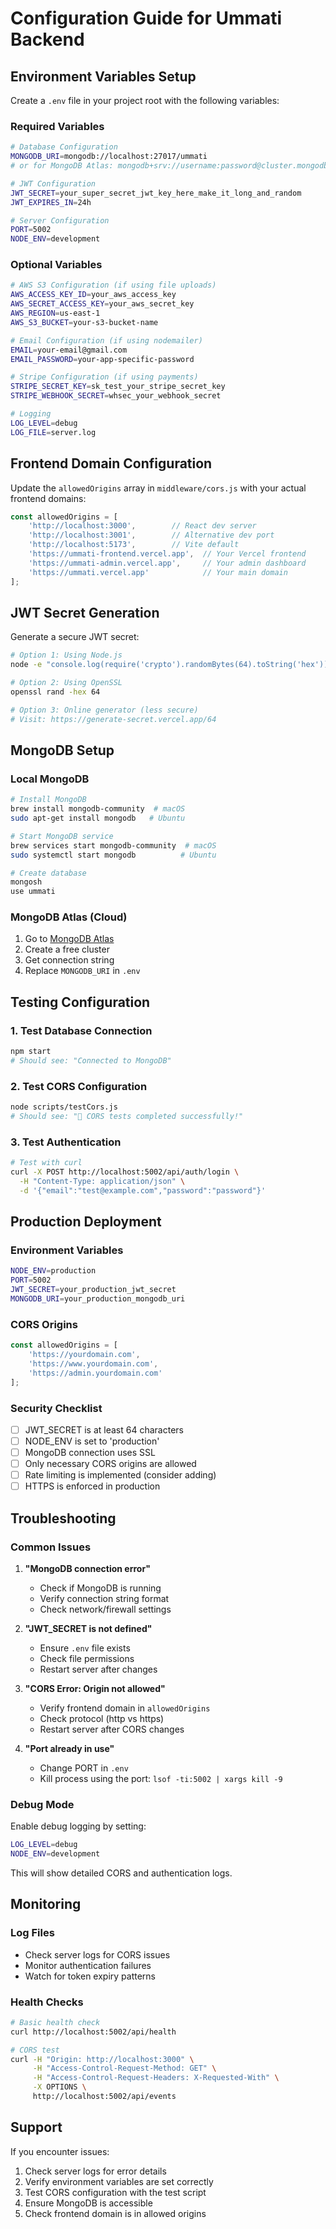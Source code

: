 # Configuration Guide for Ummati Backend

## Environment Variables Setup

Create a `.env` file in your project root with the following variables:

### Required Variables

```bash
# Database Configuration
MONGODB_URI=mongodb://localhost:27017/ummati
# or for MongoDB Atlas: mongodb+srv://username:password@cluster.mongodb.net/ummati

# JWT Configuration
JWT_SECRET=your_super_secret_jwt_key_here_make_it_long_and_random
JWT_EXPIRES_IN=24h

# Server Configuration
PORT=5002
NODE_ENV=development
```

### Optional Variables

```bash
# AWS S3 Configuration (if using file uploads)
AWS_ACCESS_KEY_ID=your_aws_access_key
AWS_SECRET_ACCESS_KEY=your_aws_secret_key
AWS_REGION=us-east-1
AWS_S3_BUCKET=your-s3-bucket-name

# Email Configuration (if using nodemailer)
EMAIL=your-email@gmail.com
EMAIL_PASSWORD=your-app-specific-password

# Stripe Configuration (if using payments)
STRIPE_SECRET_KEY=sk_test_your_stripe_secret_key
STRIPE_WEBHOOK_SECRET=whsec_your_webhook_secret

# Logging
LOG_LEVEL=debug
LOG_FILE=server.log
```

## Frontend Domain Configuration

Update the `allowedOrigins` array in `middleware/cors.js` with your actual frontend domains:

```javascript
const allowedOrigins = [
    'http://localhost:3000',        // React dev server
    'http://localhost:3001',        // Alternative dev port
    'http://localhost:5173',        // Vite default
    'https://ummati-frontend.vercel.app',  // Your Vercel frontend
    'https://ummati-admin.vercel.app',     // Your admin dashboard
    'https://ummati.vercel.app'            // Your main domain
];
```

## JWT Secret Generation

Generate a secure JWT secret:

```bash
# Option 1: Using Node.js
node -e "console.log(require('crypto').randomBytes(64).toString('hex'))"

# Option 2: Using OpenSSL
openssl rand -hex 64

# Option 3: Online generator (less secure)
# Visit: https://generate-secret.vercel.app/64
```

## MongoDB Setup

### Local MongoDB
```bash
# Install MongoDB
brew install mongodb-community  # macOS
sudo apt-get install mongodb   # Ubuntu

# Start MongoDB service
brew services start mongodb-community  # macOS
sudo systemctl start mongodb          # Ubuntu

# Create database
mongosh
use ummati
```

### MongoDB Atlas (Cloud)
1. Go to [MongoDB Atlas](https://cloud.mongodb.com)
2. Create a free cluster
3. Get connection string
4. Replace `MONGODB_URI` in `.env`

## Testing Configuration

### 1. Test Database Connection
```bash
npm start
# Should see: "Connected to MongoDB"
```

### 2. Test CORS Configuration
```bash
node scripts/testCors.js
# Should see: "🎉 CORS tests completed successfully!"
```

### 3. Test Authentication
```bash
# Test with curl
curl -X POST http://localhost:5002/api/auth/login \
  -H "Content-Type: application/json" \
  -d '{"email":"test@example.com","password":"password"}'
```

## Production Deployment

### Environment Variables
```bash
NODE_ENV=production
PORT=5002
JWT_SECRET=your_production_jwt_secret
MONGODB_URI=your_production_mongodb_uri
```

### CORS Origins
```javascript
const allowedOrigins = [
    'https://yourdomain.com',
    'https://www.yourdomain.com',
    'https://admin.yourdomain.com'
];
```

### Security Checklist
- [ ] JWT_SECRET is at least 64 characters
- [ ] NODE_ENV is set to 'production'
- [ ] MongoDB connection uses SSL
- [ ] Only necessary CORS origins are allowed
- [ ] Rate limiting is implemented (consider adding)
- [ ] HTTPS is enforced in production

## Troubleshooting

### Common Issues

1. **"MongoDB connection error"**
   - Check if MongoDB is running
   - Verify connection string format
   - Check network/firewall settings

2. **"JWT_SECRET is not defined"**
   - Ensure `.env` file exists
   - Check file permissions
   - Restart server after changes

3. **"CORS Error: Origin not allowed"**
   - Verify frontend domain in `allowedOrigins`
   - Check protocol (http vs https)
   - Restart server after CORS changes

4. **"Port already in use"**
   - Change PORT in `.env`
   - Kill process using the port: `lsof -ti:5002 | xargs kill -9`

### Debug Mode

Enable debug logging by setting:
```bash
LOG_LEVEL=debug
NODE_ENV=development
```

This will show detailed CORS and authentication logs.

## Monitoring

### Log Files
- Check server logs for CORS issues
- Monitor authentication failures
- Watch for token expiry patterns

### Health Checks
```bash
# Basic health check
curl http://localhost:5002/api/health

# CORS test
curl -H "Origin: http://localhost:3000" \
     -H "Access-Control-Request-Method: GET" \
     -H "Access-Control-Request-Headers: X-Requested-With" \
     -X OPTIONS \
     http://localhost:5002/api/events
```

## Support

If you encounter issues:
1. Check server logs for error details
2. Verify environment variables are set correctly
3. Test CORS configuration with the test script
4. Ensure MongoDB is accessible
5. Check frontend domain is in allowed origins
